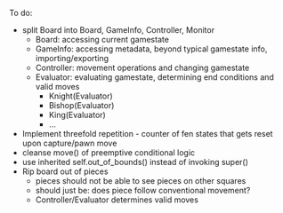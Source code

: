 To do:
 - split Board into Board, GameInfo, Controller, Monitor
    - Board: accessing current gamestate
    - GameInfo: accessing metadata, beyond typical gamestate info, importing/exporting
    - Controller: movement operations and changing gamestate
    - Evaluator: evaluating gamestate, determining end conditions and valid moves
       - Knight(Evaluator)
       - Bishop(Evaluator)
       - King(Evaluator)
       - ...
 - Implement threefold repetition - counter of fen states that
     gets reset upon capture/pawn move
 - cleanse move() of preemptive conditional logic
 - use inherited self.out_of_bounds() instead of invoking super()
 - Rip board out of pieces
    - pieces should not be able to see pieces on other squares
    - should just be: does piece follow conventional movement?
    - Controller/Evaluator determines valid moves
        
